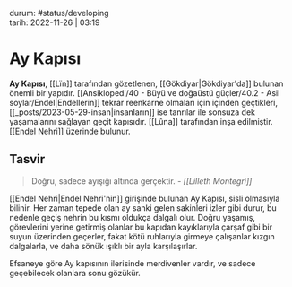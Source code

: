 durum: #status/developing   
tarih: 2022-11-26 | 03:19
# Ay Kapısı
**Ay Kapısı**, [[Lïn]] tarafından gözetlenen, [[Gökdiyar|Gökdiyar'da]] bulunan önemli bir yapıdır. [[Ansiklopedi/40 - Büyü ve doğaüstü güçler/40.2 - Asil soylar/Endel|Endellerin]] tekrar reenkarne olmaları için içinden geçtikleri, [[_posts/2023-05-29-insan|insanların]] ise tanrılar ile sonsuza dek yaşamalarını sağlayan geçit kapısıdır. [[Lûna]] tarafından inşa edilmiştir. [[Endel Nehri]] üzerinde bulunur.
## Tasvir
> Doğru, sadece ayışığı altında gerçektir.
> *- [[Lilleth Montegri]]*

[[Endel Nehri|Endel Nehri'nin]] girişinde bulunan Ay Kapısı, sisli olmasıyla bilinir. Her zaman tepede olan ay sanki gelen sakinleri izler gibi durur, bu nedenle geçiş nehrin bu kısmı oldukça dalgalı olur. Doğru yaşamış, görevlerini yerine getirmiş olanlar bu kapıdan kayıklarıyla çarşaf gibi bir suyun üzerinden geçerler, fakat kötü ruhlarıyla girmeye çalışanlar kızgın dalgalarla, ve daha sönük ışıklı bir ayla karşılaşırlar.

Efsaneye göre Ay kapısının ilerisinde merdivenler vardır, ve sadece geçebilecek olanlara sonu gözükür.